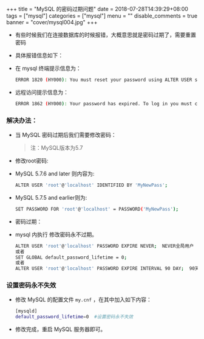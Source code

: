 +++
title = "MySQL 的密码过期问题"
date = 2018-07-28T14:39:29+08:00
tags = ["mysql"]
categories = ["mysql"]
menu = ""
disable_comments = true
banner = "cover/mysql004.jpg"
+++

- 有些时候我们在连接数据库的时候报错，大概意思就是密码过期了，需要重置密码
- 具体报错信息如下：
- 在 mysql 终端提示信息为：
  
  ```bash
  ERROR 1820 (HY000): You must reset your password using ALTER USER statement before executing this statement.
  ```
- 远程访问提示信息为：
  
  ```bash
  ERROR 1862 (HY000): Your password has expired. To log in you must change it using a client that supports expired passwords.
  ```

### 解决办法：
- 当 MySQL 密码过期后我们需要修改密码：
  > 注：MySQL版本为5.7
- 修改root密码:

- MySQL 5.7.6 and later 则内容为:
  
  ```bash
  ALTER USER 'root'@'localhost' IDENTIFIED BY 'MyNewPass';
  ```

- MySQL 5.7.5 and earlier则为:
  
  ```bash
  SET PASSWORD FOR 'root'@'localhost' = PASSWORD('MyNewPass');
  ```
- 密码过期：
- mysql 内执行  修改密码永不过期。
  
  ```bash
  ALTER USER 'root'@'localhost' PASSWORD EXPIRE NEVER;  NEVER全局用户
  或者
  SET GLOBAL default_password_lifetime = 0;
  或者
  ALTER USER 'root'@'localhost' PASSWORD EXPIRE INTERVAL 90 DAY;  90天过期
  ```
### 设置密码永不失效
- 修改 MySQL 的配置文件 `my.cnf` ，在其中加入如下内容：
  
  ```bash
  [mysqld]
  default_password_lifetime=0  #设置密码永不失效
  ```
- 修改完成，重启 MySQL 服务器即可。
